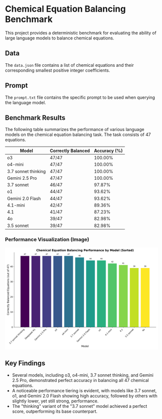 # Chemical Equation Balancing Benchmark

This project provides a deterministic benchmark for evaluating the ability of large language models to balance chemical equations.

## Data

The `data.json` file contains a list of chemical equations and their corresponding smallest positive integer coefficients.

## Prompt

The `prompt.txt` file contains the specific prompt to be used when querying the language model.

## Benchmark Results

The following table summarizes the performance of various language models on the chemical equation balancing task. The task consists of 47 equations.


| Model                 | Correctly Balanced | Accuracy (%) |
|-----------------------|--------------------|--------------|
| o3                    | 47/47              | 100.00%      |
| o4-mini               | 47/47              | 100.00%      |
| 3.7 sonnet thinking   | 47/47              | 100.00%      |
| Gemini 2.5 Pro        | 47/47              | 100.00%      |
| 3.7 sonnet            | 46/47              | 97.87%       |
| o1                    | 44/47              | 93.62%       |
| Gemini 2.0 Flash      | 44/47              | 93.62%       |
| 4.1-mini              | 42/47              | 89.36%       |
| 4.1                   | 41/47              | 87.23%       |
| 4o                    | 39/47              | 82.98%       |
| 3.5 sonnet            | 39/47              | 82.98%       |

### Performance Visualization (Image)

![Model Performance Comparison](./model_performance_comparison_sorted.png)


## Key Findings

*   Several models, including o3, o4-mini, 3.7 sonnet thinking, and Gemini 2.5 Pro, demonstrated perfect accuracy in balancing all 47 chemical equations.
*   A noticeable performance tiering is evident, with models like 3.7 sonnet, o1, and Gemini 2.0 Flash showing high accuracy, followed by others with slightly lower, yet still strong, performance.
*   The "thinking" variant of the "3.7 sonnet" model achieved a perfect score, outperforming its base counterpart.
